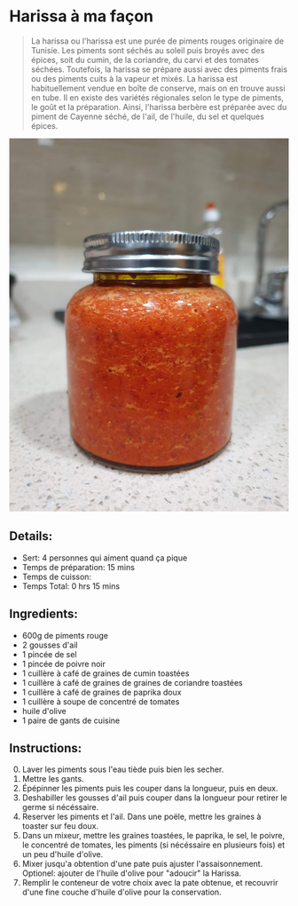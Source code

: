 # Harissa à ma façon

> La harissa ou l'harissa est une purée de piments rouges originaire de Tunisie. Les piments sont séchés au soleil puis broyés avec des épices, soit du cumin, de la coriandre, du carvi et des tomates séchées. Toutefois, la harissa se prépare aussi avec des piments frais ou des piments cuits à la vapeur et mixés. La harissa est habituellement vendue en boîte de conserve, mais on en trouve aussi en tube. Il en existe des variétés régionales selon le type de piments, le goût et la préparation. Ainsi, l'harissa berbère est préparée avec du piment de Cayenne séché, de l'ail, de l'huile, du sel et quelques épices. 

![Harissa à ma façon](https://github.com/anamorph/recettes/blob/master/photos/fr-harissa-a-ma-facon-01.jpg?raw=true)

## Details:
* Sert: 4 personnes qui aiment quand ça pique
* Temps de préparation:  15 mins
* Temps de cuisson:
* Temps Total:  0 hrs 15 mins

## Ingredients:
* 600g de piments rouge
* 2 gousses d'ail
* 1 pincée de sel
* 1 pincée de poivre noir
* 1 cuillère à café de graines de cumin toastées
* 1 cuillère à café de graines de graines de coriandre toastées
* 1 cuillère à café de graines de paprika doux
* 1 cuillère à soupe de concentré de tomates
* huile d'olive
* 1 paire de gants de cuisine

## Instructions:
0. Laver les piments sous l'eau tiède puis bien les secher.
1. Mettre les gants.
2. Épépinner les piments puis les couper dans la longueur, puis en deux.
3. Deshabiller les gousses d'ail puis couper dans la longueur pour retirer le germe si nécéssaire.
4. Reserver les piments et l'ail. Dans une poële, mettre les graines à toaster sur feu doux.
5. Dans un mixeur, mettre les graines toastées, le paprika, le sel, le poivre, le concentré de tomates, les piments (si nécéssaire en plusieurs fois) et un peu d'huile d'olive.
6. Mixer jusqu'a obtention d'une pate puis ajuster l'assaisonnement. Optionel: ajouter de l'huile d'olive pour "adoucir" la Harissa.
7. Remplir le conteneur de votre choix avec la pate obtenue, et recouvrir d'une fine couche d'huile d'olive pour la conservation.
